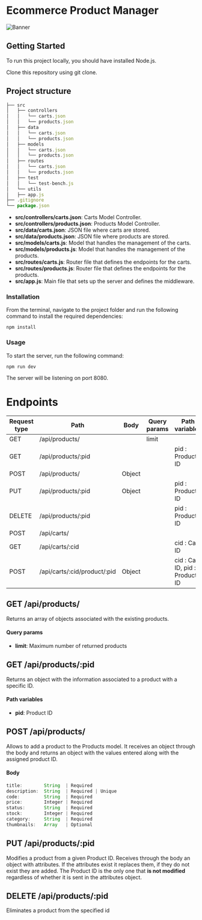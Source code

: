 # Ecommerce Product Manager 

![Banner](https://user-images.githubusercontent.com/117543842/229423894-364befe8-b822-4f7a-bb1b-90c70e1e3732.png)


## Getting Started
To run this project locally, you should have installed Node.js.

Clone this repository using git clone.

## Project structure

```js
├── src
│   ├── controllers
│   │   └── carts.json
│   │   └── products.json
│   ├── data
│   │   └── carts.json
│   │   └── products.json
│   ├── models
│   │   └── carts.json
│   │   └── products.json
│   ├── routes
│   │   └── carts.json
│   │   └── products.json
│   ├── test
│   │   └── test-bench.js
│   └── utils
│   ├── app.js
├── .gitignore
└── package.json
```
- **src/controllers/carts.json**: Carts Model Controller.
- **src/controllers/products.json**: Products Model Controller.
- **src/data/carts.json**: JSON file where carts are stored.
- **src/data/products.json**: JSON file where products are stored.
- **src/models/carts.js**: Model that handles the management of the carts.
- **src/models/products.js**: Model that handles the management of the products.
- **src/routes/carts.js**: Router file that defines the endpoints for the carts.
- **src/routes/products.js**: Router file that defines the endpoints for the products.
- **src/app.js**: Main file that sets up the server and defines the middleware.

### Installation
From the terminal, navigate to the project folder and run the following command to install the required dependencies:
```console
npm install
```
### Usage
To start the server, run the following command:
```console
npm run dev
```
The server will be listening on port 8080.

# Endpoints
| **Request type** | **Path** | **Body** | **Query params** | **Path variables** | **Output** |
|---|---|---|---|---|---|
| GET | /api/products/ |  | limit | | Array |
| GET | /api/products/:pid |  |  | pid : Product ID | Object |
| POST | /api/products/ | Object |  |  | Object |
| PUT | /api/products/:pid | Object |  | pid : Product ID | Object |
| DELETE | /api/products/:pid |  |  | pid : Product ID | Object |
| POST | /api/carts/ |  |  |  | Object |
| GET | /api/carts/:cid |  |  | cid : Cart ID | Array |
| POST | /api/carts/:cid/product/:pid | Object |  | cid : Cart ID, pid : Product ID | Object |

## GET /api/products/
Returns an array of objects associated with the existing products.
#### Query params
- **limit**: Maximum number of returned products


## GET /api/products/:pid
Returns an object with the information associated to a product with a specific ID.
#### Path variables
- **pid**: Product ID

## POST /api/products/
Allows to add a product to the Products model. It receives an object through the body and returns an object with the values entered along with the assigned product ID.
#### Body
```js
title:        String  | Required
description:  String  | Required | Unique
code:         String  | Required
price:        Integer | Required
status:       String  | Required
stock:        Integer | Required
category:     String  | Required
thumbnails:   Array   | Optional
```

## PUT /api/products/:pid
Modifies a product from a given Product ID. Receives through the body an object with attributes. If the attributes exist it replaces them,  if they do not exist they are added. The Product ID is the only one that **is not modified** regardless of whether it is sent in the attributes object.


## DELETE /api/products/:pid
Eliminates a product from the specified id


